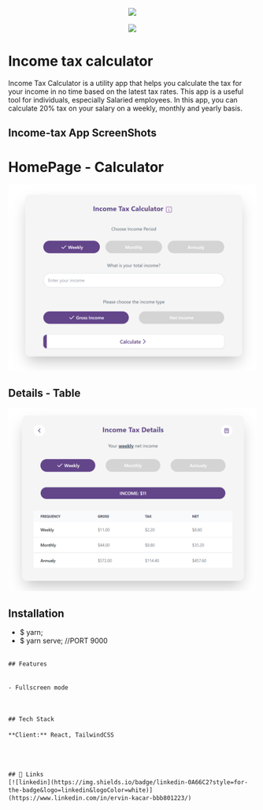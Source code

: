 
<p align="center">
  <a href="https://www.salestrekker.com">
    <img src="https://www.salestrekker.com/images/logo.png" />
  </a>
</p>


<p align="center">
  <a href="https://skillicons.dev">
    <img src="https://skillicons.dev/icons?i=html,css,js,tailwind" />
  </a>
</p>

# Income tax calculator

Income Tax Calculator is a utility app that helps you calculate 
the tax for your income in no time based on the latest
tax rates. This app is a useful tool for individuals,
especially Salaried employees. In this app,
you can calculate 20% tax on your salary on a weekly, monthly and
yearly basis.

## Income-tax App ScreenShots


# HomePage - Calculator

![App Screenshot](https://github.com/ervinkacar1991/tax-calculator_salestrekker/blob/master/ScreenShots/Screenshot%202023-01-13%20200234.png?raw=true)

## Details - Table

![App Screenshot](https://github.com/ervinkacar1991/tax-calculator_salestrekker/blob/master/ScreenShots/Screenshot%202023-01-13%20200317.png?raw=true)

## Installation

     
  - $ yarn;
  - $ yarn serve; //PORT 9000

```
    
## Features


- Fullscreen mode



## Tech Stack

**Client:** React, TailwindCSS




## 🔗 Links
[![linkedin](https://img.shields.io/badge/linkedin-0A66C2?style=for-the-badge&logo=linkedin&logoColor=white)](https://www.linkedin.com/in/ervin-kacar-bbb801223/)

